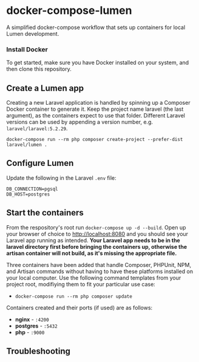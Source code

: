 # docker-compose-lumen
A simplified docker-compose workflow that sets up containers for local Lumen development.

### Install Docker

To get started, make sure you have Docker installed on your system, and then clone this repository.

## Create a Lumen app

Creating a new Laravel application is handled by spinning up a Composer Docker container to generate it.
Keep the project name laravel (the last argument), as the containers expect to use that folder.
Different Laravel versions can be used by appending a version number, e.g. `laravel/laravel:5.2.29`.

```
docker-compose run --rm php composer create-project --prefer-dist laravel/lumen .
```

## Configure Lumen

Update the following in the Laravel `.env` file:
```
DB_CONNECTION=pgsql
DB_HOST=postgres
```

## Start the containers

From the respository's root run `docker-compose up -d --build`. Open up your browser of choice to [http://localhost:8080](http://localhost:8080) and you should see your Laravel app running as intended. **Your Laravel app needs to be in the laravel directory first before bringing the containers up, otherwise the artisan container will not build, as it's missing the appropriate file.**

Three containers have been added that handle Composer, PHPUnit, NPM, and Artisan commands without having to have these platforms installed on your local computer. Use the following command templates from your project root, modifiying them to fit your particular use case:

- `docker-compose run --rm php composer update`

Containers created and their ports (if used) are as follows:

- **nginx** - `:4200`
- **postgres** - `:5432`
- **php** - `:9000`

## Troubleshooting
